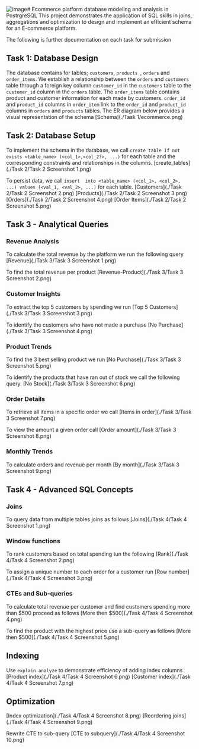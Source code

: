 ![image](https://github.com/user-attachments/assets/eabb7459-cdf4-4691-b999-c1a17c3a3578)# Ecommerce platform database modeling and analysis in PostrgreSQL
This project demonstrates the application of SQL skills in joins,
aggregations and optimization to design and implement an efficient schema 
for an E-commerce platform. 

The following is further documentation on each task for submission

## Task 1: Database Design
The database contains for tables; `customers`, `products `, `orders` and `order_items`.
We establish a relationship between the `orders` and `customers` table through a
foreign key column `customer_id` in the `customers` table to the `customer_id` column in
the `orders` table. 
The `order_items` table contains product and  customer information for each made by 
customers. `order_id` and `product_id` columns in `order_item` link to the `order_id`
and `product_id` columns in `orders` and `products` tables. The ER diagram below provides 
a visual representation of the schema
[Schema](./Task 1/ecommerce.png)

## Task 2: Database Setup
To implement the schema in the database, 
we call `create table if not exists <table_name> (<col_1>,<col_2?>, ...)` for each table 
and the corresponding constraints and relationships in the columns. 
[create_tables](./Task 2/Task 2 Screenshot 1.png)

To persist data, 
we call `insert  into <table_name> (<col_1>, <col_2>, ...) values (<val_1, <val_2>, ...)` for each table.
[Customers](./Task 2/Task 2 Screenshot 2.png)
[Products](./Task 2/Task 2 Screenshot 3.png)
[Orders](./Task 2/Task 2 Screenshot 4.png)
[Order Items](./Task 2/Task 2 Screenshot 5.png)

## Task 3 - Analytical Queries
### Revenue Analysis
To calculate the total revenue by the platform we run the following query
[Revenue](./Task 3/Task 3 Screenshot 1.png)

To find the total revenue per product
[Revenue-Product](./Task 3/Task 3 Screenshot 2.png)

### Customer Insights
To extract the top 5 customers by spending we run
[Top 5 Customers](./Task 3/Task 3 Screenshot 3.png)

To identify the customers who have not made a purchase 
[No Purchase](./Task 3/Task 3 Screenshot 4.png)

### Product Trends
To find the 3 best selling product we run
[No Purchase](./Task 3/Task 3 Screenshot 5.png)

To identify the products that have ran out of stock we call the following query.
[No Stock](./Task 3/Task 3 Screenshot 6.png)

### Order Details
To retrieve all items in a specific order we call 
[Items in order](./Task 3/Task 3 Screenshot 7.png)

To view the amount a given order call
[Order amount](./Task 3/Task 3 Screenshot 8.png)

### Monthly Trends
To calculate orders and revenue per month
[By month](./Task 3/Task 3 Screenshot 9.png)

## Task 4 - Advanced SQL Concepts
### Joins
To query data from multiple tables joins as follows
[Joins](./Task 4/Task 4 Screenshot 1.png)

### Window functions
To rank customers based on total spending tun the following
[Rank](./Task 4/Task 4 Screenshot 2.png)

To assign a unique number to each order for a customer run
[Row number](./Task 4/Task 4 Screenshot 3.png)

### CTEs and Sub-queries
To calculate total revenue per customer and find customers spending
more than $500 proceed as follows
[More then $500](./Task 4/Task 4 Screenshot 4.png)

To find the product with the highest price use a sub-query as follows
[More then $500](./Task 4/Task 4 Screenshot 5.png)

## Indexing
Use `explain analyze` to demonstrate efficiency of adding index columns
[Product index](./Task 4/Task 4 Screenshot 6.png)
[Customer index](./Task 4/Task 4 Screenshot 7.png)

## Optimization
[Index optimization](./Task 4/Task 4 Screenshot 8.png)
[Reordering joins](./Task 4/Task 4 Screenshot 9.png)

Rewrite CTE to sub-query
[CTE to subquery](./Task 4/Task 4 Screenshot 10.png)


























 


